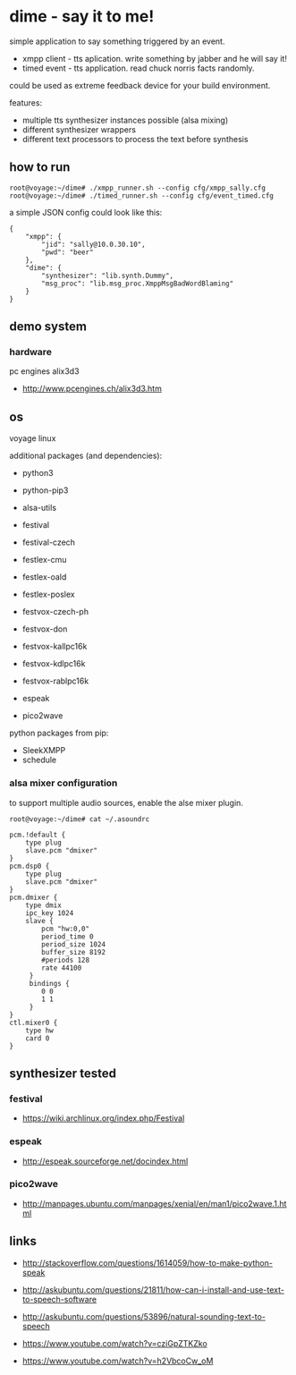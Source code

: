 # dime - say it to me!
simple application to say something triggered by an event.

 * xmpp client - tts aplication. write something by jabber and he will say it!
 * timed event - tts application. read chuck norris facts randomly.

could be used as extreme feedback device for your build environment.

features:
 * multiple tts synthesizer instances possible (alsa mixing)
 * different synthesizer wrappers
 * different text processors to process the text before synthesis

## how to run
```
root@voyage:~/dime# ./xmpp_runner.sh --config cfg/xmpp_sally.cfg
root@voyage:~/dime# ./timed_runner.sh --config cfg/event_timed.cfg
```

a simple JSON config could look like this:
```
{
    "xmpp": {
        "jid": "sally@10.0.30.10",
        "pwd": "beer"
    },
    "dime": {
        "synthesizer": "lib.synth.Dummy",
        "msg_proc": "lib.msg_proc.XmppMsgBadWordBlaming"
    }
}
```

## demo system

### hardware
pc engines alix3d3
 * http://www.pcengines.ch/alix3d3.htm

## os
voyage linux

additional packages (and dependencies):
 * python3
 * python-pip3
 * alsa-utils


 * festival
 * festival-czech
 * festlex-cmu
 * festlex-oald
 * festlex-poslex
 * festvox-czech-ph
 * festvox-don
 * festvox-kallpc16k
 * festvox-kdlpc16k
 * festvox-rablpc16k


 * espeak


 * pico2wave


python packages from pip:
 * SleekXMPP
 * schedule

### alsa mixer configuration
to support multiple audio sources, enable the alse mixer plugin.
```
root@voyage:~/dime# cat ~/.asoundrc

pcm.!default {
    type plug
    slave.pcm "dmixer"
}
pcm.dsp0 {
    type plug
    slave.pcm "dmixer"
}
pcm.dmixer {
    type dmix
    ipc_key 1024
    slave {
        pcm "hw:0,0"
        period_time 0
        period_size 1024
        buffer_size 8192
        #periods 128
        rate 44100
     }
     bindings {
        0 0
        1 1
     }
}
ctl.mixer0 {
    type hw
    card 0
}

```

## synthesizer tested

### festival
 * https://wiki.archlinux.org/index.php/Festival

### espeak
 * http://espeak.sourceforge.net/docindex.html

### pico2wave
 * http://manpages.ubuntu.com/manpages/xenial/en/man1/pico2wave.1.html

## links
 * http://stackoverflow.com/questions/1614059/how-to-make-python-speak
 * http://askubuntu.com/questions/21811/how-can-i-install-and-use-text-to-speech-software
 * http://askubuntu.com/questions/53896/natural-sounding-text-to-speech


 * https://www.youtube.com/watch?v=cziGpZTKZko
 * https://www.youtube.com/watch?v=h2VbcoCw_oM
